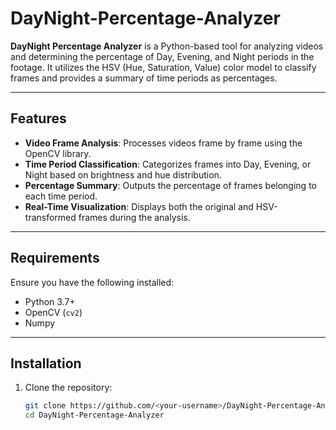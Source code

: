# DayNight-Percentage-Analyzer

**DayNight Percentage Analyzer** is a Python-based tool for analyzing videos and determining the percentage of Day, Evening, and Night periods in the footage. It utilizes the HSV (Hue, Saturation, Value) color model to classify frames and provides a summary of time periods as percentages.

---

## Features

- **Video Frame Analysis**: Processes videos frame by frame using the OpenCV library.
- **Time Period Classification**: Categorizes frames into Day, Evening, or Night based on brightness and hue distribution.
- **Percentage Summary**: Outputs the percentage of frames belonging to each time period.
- **Real-Time Visualization**: Displays both the original and HSV-transformed frames during the analysis.

---

## Requirements

Ensure you have the following installed:

- Python 3.7+
- OpenCV (`cv2`)
- Numpy

---

## Installation

1. Clone the repository:
   ```bash
   git clone https://github.com/<your-username>/DayNight-Percentage-Analyzer.git
   cd DayNight-Percentage-Analyzer
